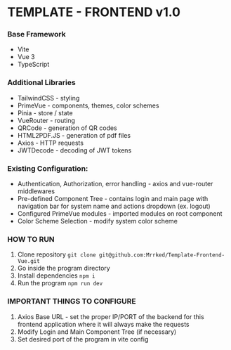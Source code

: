 # TEMPLATE - FRONTEND  v1.0
###  Base Framework
 - Vite
 - Vue 3
 - TypeScript

### Additional Libraries
- TailwindCSS - styling
- PrimeVue - components, themes, color schemes
- Pinia - store / state
- VueRouter - routing
- QRCode - generation of QR codes
- HTML2PDF.JS - generation of pdf files
- Axios - HTTP requests
- JWTDecode - decoding of JWT tokens

### Existing Configuration:
- Authentication, Authorization, error handling - axios and vue-router middlewares
- Pre-defined Component Tree - contains login and main page with navigation bar for system name and actions dropdown (ex. logout)
- Configured PrimeVue modules - imported modules on root component
- Color Scheme Selection - modify system color scheme

### HOW TO RUN

 1. Clone repository
	  `git clone git@github.com:Mrrked/Template-Frontend-Vue.git`
 2. Go inside the program directory
 3. Install dependencies
	 `npm i`
 4. Run the program
	 `npm run dev`
 
### IMPORTANT THINGS TO CONFIGURE

 1. Axios Base URL - set the proper IP/PORT of the backend for this frontend application where it will always make the requests
 2. Modify Login and Main Component Tree (if necessary)
 3. Set desired port of the program in vite config
